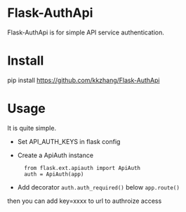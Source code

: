 Flask-AuthApi
=============

Flask-AuthApi is for simple API service authentication.

Install
====

  pip install https://github.com/kkzhang/Flask-AuthApi
  
Usage
====
  
It is quite simple.

* Set API_AUTH_KEYS in flask config
* Create a ApiAuth instance

        from flask.ext.apiauth import ApiAuth
        auth = ApiAuth(app)

* Add decorator `auth.auth_required()` below `app.route()`

then you can add key=xxxx to url to authroize access
